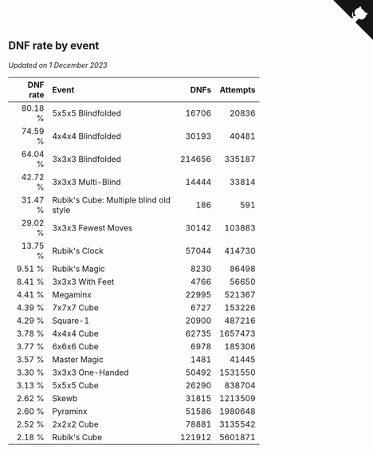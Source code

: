 ## DNF rate by event

*Updated on  1 December 2023*

| DNF rate | Event | DNFs | Attempts |
| ---: | :--- | ---: | ---: |
| 80.18 % | 5x5x5 Blindfolded | 16706 | 20836 |
| 74.59 % | 4x4x4 Blindfolded | 30193 | 40481 |
| 64.04 % | 3x3x3 Blindfolded | 214656 | 335187 |
| 42.72 % | 3x3x3 Multi-Blind | 14444 | 33814 |
| 31.47 % | Rubik's Cube: Multiple blind old style | 186 | 591 |
| 29.02 % | 3x3x3 Fewest Moves | 30142 | 103883 |
| 13.75 % | Rubik's Clock | 57044 | 414730 |
| 9.51 % | Rubik's Magic | 8230 | 86498 |
| 8.41 % | 3x3x3 With Feet | 4766 | 56650 |
| 4.41 % | Megaminx | 22995 | 521367 |
| 4.39 % | 7x7x7 Cube | 6727 | 153226 |
| 4.29 % | Square-1 | 20900 | 487216 |
| 3.78 % | 4x4x4 Cube | 62735 | 1657473 |
| 3.77 % | 6x6x6 Cube | 6978 | 185306 |
| 3.57 % | Master Magic | 1481 | 41445 |
| 3.30 % | 3x3x3 One-Handed | 50492 | 1531550 |
| 3.13 % | 5x5x5 Cube | 26290 | 838704 |
| 2.62 % | Skewb | 31815 | 1213509 |
| 2.60 % | Pyraminx | 51586 | 1980648 |
| 2.52 % | 2x2x2 Cube | 78881 | 3135542 |
| 2.18 % | Rubik's Cube | 121912 | 5601871 |


<a href="https://github.com/jonatanklosko/wca_statistics" class="github-corner" aria-label="View source on Github"><svg width="80" height="80" viewBox="0 0 250 250" style="fill:#151513; color:#fff; position: absolute; top: 0; border: 0; right: 0;" aria-hidden="true"><path d="M0,0 L115,115 L130,115 L142,142 L250,250 L250,0 Z"></path><path d="M128.3,109.0 C113.8,99.7 119.0,89.6 119.0,89.6 C122.0,82.7 120.5,78.6 120.5,78.6 C119.2,72.0 123.4,76.3 123.4,76.3 C127.3,80.9 125.5,87.3 125.5,87.3 C122.9,97.6 130.6,101.9 134.4,103.2" fill="currentColor" style="transform-origin: 130px 106px;" class="octo-arm"></path><path d="M115.0,115.0 C114.9,115.1 118.7,116.5 119.8,115.4 L133.7,101.6 C136.9,99.2 139.9,98.4 142.2,98.6 C133.8,88.0 127.5,74.4 143.8,58.0 C148.5,53.4 154.0,51.2 159.7,51.0 C160.3,49.4 163.2,43.6 171.4,40.1 C171.4,40.1 176.1,42.5 178.8,56.2 C183.1,58.6 187.2,61.8 190.9,65.4 C194.5,69.0 197.7,73.2 200.1,77.6 C213.8,80.2 216.3,84.9 216.3,84.9 C212.7,93.1 206.9,96.0 205.4,96.6 C205.1,102.4 203.0,107.8 198.3,112.5 C181.9,128.9 168.3,122.5 157.7,114.1 C157.9,116.9 156.7,120.9 152.7,124.9 L141.0,136.5 C139.8,137.7 141.6,141.9 141.8,141.8 Z" fill="currentColor" class="octo-body"></path></svg></a><style>.github-corner:hover .octo-arm{animation:octocat-wave 560ms ease-in-out}@keyframes octocat-wave{0%,100%{transform:rotate(0)}20%,60%{transform:rotate(-25deg)}40%,80%{transform:rotate(10deg)}}@media (max-width:500px){.github-corner:hover .octo-arm{animation:none}.github-corner .octo-arm{animation:octocat-wave 560ms ease-in-out}}</style>
